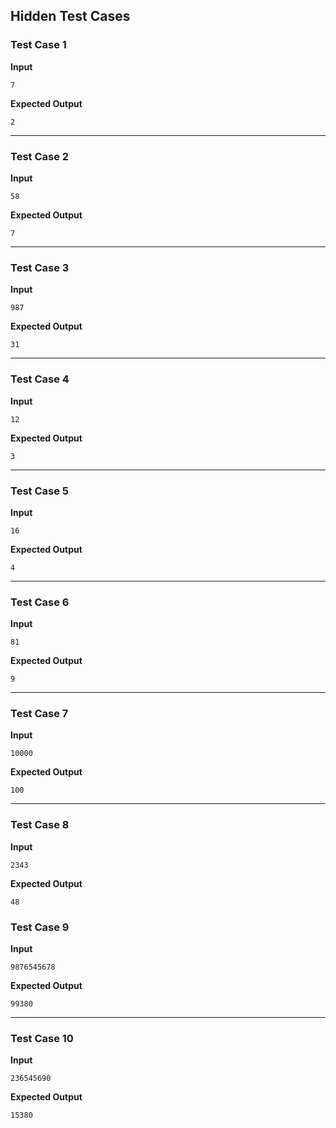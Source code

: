 ## Hidden Test Cases

### Test Case 1
**Input**
```
7
```
**Expected Output**
```
2
```
---
### Test Case 2
**Input**
```
58
```
**Expected Output**
```
7
```

---

### Test Case 3
**Input**
```
987
```
**Expected Output**
```
31
```

---

### Test Case 4
**Input**
```
12
```
**Expected Output**
```
3
```

---

### Test Case 5
**Input**
```
16
```
**Expected Output**
```
4
```

---

### Test Case 6
**Input**
```
81
```
**Expected Output**
```
9
```

---

### Test Case 7
**Input**
```
10000
```
**Expected Output**
```
100
```

---

### Test Case 8
**Input**
```
2343
```
**Expected Output**
```
48
```

### Test Case 9
**Input**
```
9876545678
```
**Expected Output**
```
99380
```

---

### Test Case 10
**Input**

```
236545690

```
**Expected Output**
```
15380
```
